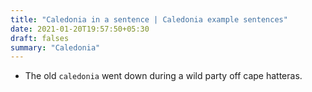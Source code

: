```yaml
---
title: "Caledonia in a sentence | Caledonia example sentences"
date: 2021-01-20T19:57:50+05:30
draft: falses
summary: "Caledonia"
---
```

- The old `caledonia` went down during a wild party off cape hatteras.
                 

